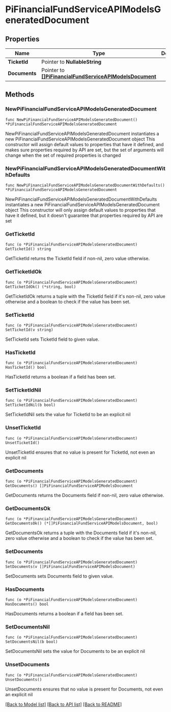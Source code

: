 # PiFinancialFundServiceAPIModelsGeneratedDocument

## Properties

Name | Type | Description | Notes
------------ | ------------- | ------------- | -------------
**TicketId** | Pointer to **NullableString** |  | [optional] 
**Documents** | Pointer to [**[]PiFinancialFundServiceAPIModelsDocument**](PiFinancialFundServiceAPIModelsDocument.md) |  | [optional] 

## Methods

### NewPiFinancialFundServiceAPIModelsGeneratedDocument

`func NewPiFinancialFundServiceAPIModelsGeneratedDocument() *PiFinancialFundServiceAPIModelsGeneratedDocument`

NewPiFinancialFundServiceAPIModelsGeneratedDocument instantiates a new PiFinancialFundServiceAPIModelsGeneratedDocument object
This constructor will assign default values to properties that have it defined,
and makes sure properties required by API are set, but the set of arguments
will change when the set of required properties is changed

### NewPiFinancialFundServiceAPIModelsGeneratedDocumentWithDefaults

`func NewPiFinancialFundServiceAPIModelsGeneratedDocumentWithDefaults() *PiFinancialFundServiceAPIModelsGeneratedDocument`

NewPiFinancialFundServiceAPIModelsGeneratedDocumentWithDefaults instantiates a new PiFinancialFundServiceAPIModelsGeneratedDocument object
This constructor will only assign default values to properties that have it defined,
but it doesn't guarantee that properties required by API are set

### GetTicketId

`func (o *PiFinancialFundServiceAPIModelsGeneratedDocument) GetTicketId() string`

GetTicketId returns the TicketId field if non-nil, zero value otherwise.

### GetTicketIdOk

`func (o *PiFinancialFundServiceAPIModelsGeneratedDocument) GetTicketIdOk() (*string, bool)`

GetTicketIdOk returns a tuple with the TicketId field if it's non-nil, zero value otherwise
and a boolean to check if the value has been set.

### SetTicketId

`func (o *PiFinancialFundServiceAPIModelsGeneratedDocument) SetTicketId(v string)`

SetTicketId sets TicketId field to given value.

### HasTicketId

`func (o *PiFinancialFundServiceAPIModelsGeneratedDocument) HasTicketId() bool`

HasTicketId returns a boolean if a field has been set.

### SetTicketIdNil

`func (o *PiFinancialFundServiceAPIModelsGeneratedDocument) SetTicketIdNil(b bool)`

 SetTicketIdNil sets the value for TicketId to be an explicit nil

### UnsetTicketId
`func (o *PiFinancialFundServiceAPIModelsGeneratedDocument) UnsetTicketId()`

UnsetTicketId ensures that no value is present for TicketId, not even an explicit nil
### GetDocuments

`func (o *PiFinancialFundServiceAPIModelsGeneratedDocument) GetDocuments() []PiFinancialFundServiceAPIModelsDocument`

GetDocuments returns the Documents field if non-nil, zero value otherwise.

### GetDocumentsOk

`func (o *PiFinancialFundServiceAPIModelsGeneratedDocument) GetDocumentsOk() (*[]PiFinancialFundServiceAPIModelsDocument, bool)`

GetDocumentsOk returns a tuple with the Documents field if it's non-nil, zero value otherwise
and a boolean to check if the value has been set.

### SetDocuments

`func (o *PiFinancialFundServiceAPIModelsGeneratedDocument) SetDocuments(v []PiFinancialFundServiceAPIModelsDocument)`

SetDocuments sets Documents field to given value.

### HasDocuments

`func (o *PiFinancialFundServiceAPIModelsGeneratedDocument) HasDocuments() bool`

HasDocuments returns a boolean if a field has been set.

### SetDocumentsNil

`func (o *PiFinancialFundServiceAPIModelsGeneratedDocument) SetDocumentsNil(b bool)`

 SetDocumentsNil sets the value for Documents to be an explicit nil

### UnsetDocuments
`func (o *PiFinancialFundServiceAPIModelsGeneratedDocument) UnsetDocuments()`

UnsetDocuments ensures that no value is present for Documents, not even an explicit nil

[[Back to Model list]](../README.md#documentation-for-models) [[Back to API list]](../README.md#documentation-for-api-endpoints) [[Back to README]](../README.md)


